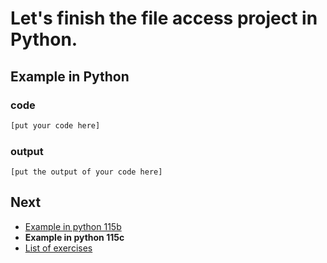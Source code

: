 # Let's finish the file access project in Python.

## Example in Python

### code

``` python
[put your code here]
```

### output

```
[put the output of your code here]
```

## Next

- [Example in python 115b](../../115b/python)
- **Example in python 115c**
- [List of exercises](../..)
